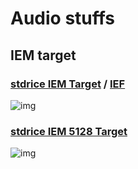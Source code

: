 # Audio stuffs

## IEM target
### [stdrice IEM Target](stdrice%20IEM.txt) / [IEF](stdrice%20IEM%20IEF.txt)
![img](https://files.catbox.moe/miox8h.png)

### [stdrice IEM 5128 Target](stdrice%20IEM%205128.txt)
![img](https://files.catbox.moe/hmixw8.png)
